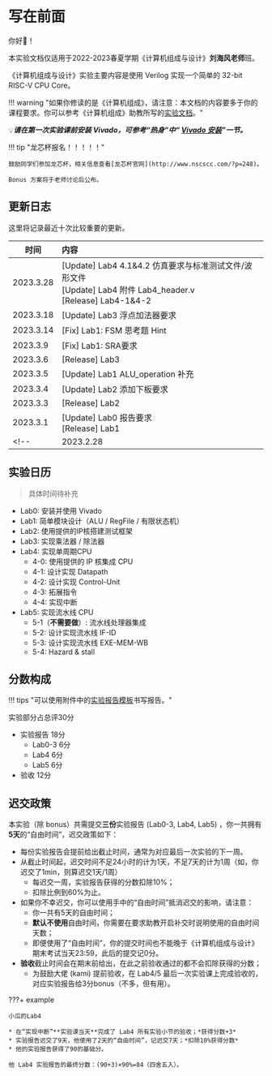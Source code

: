 # 写在前面

你好👋！

本实验文档仅适用于2022-2023春夏学期《计算机组成与设计》**刘海风老师**班。

《计算机组成与设计》实验主要内容是使用 Verilog 实现一个简单的 32-bit RISC-V CPU Core。

!!! warning "如果你修读的是《计算机组成》，请注意：本文档的内容要多于你的课程要求。你可以参考《计算机组成》助教所写的[实验文档](https://artessay.github.io/ZJU-Computer-Organization-Lab-2023/)。"

💡***请在第一次实验课前安装 Vivado，可参考“热身”中“ [Vivado 安装](./warmup/Vivado_installation/)”一节。***

!!! tip "龙芯杯报名！！！！！"

    鼓励同学们参加龙芯杯，相关信息查看[龙芯杯官网](http://www.nscscc.com/?p=248)。

    Bonus 方案将于老师讨论后公布。

## 更新日志

这里将记录最近十次比较重要的更新。

| 时间 | 内容 |
| --- | :------------------------------------ |
| 2023.3.28 | [Update] Lab4 4.1&4.2 仿真要求与标准测试文件/波形文件 <br> [Update] Lab4 附件 Lab4_header.v <br> [Release] Lab4-1&4-2 |
| 2023.3.18 | [Update] Lab3 浮点加法器要求 |
| 2023.3.14 | [Fix] Lab1: FSM 思考题 Hint |
| 2023.3.9 | [Fix] Lab1: SRA要求 |
| 2023.3.6 | [Release] Lab3 |
| 2023.3.5 | [Update] Lab1 ALU_operation 补充 |
| 2023.3.4 | [Update] Lab2 添加下板要求 |
| 2023.3.3 | [Release] Lab2 |
| 2023.3.1 | [Update] Lab0 报告要求 <br> [Release] Lab1 |
<!-- | 2023.2.28 | [Release] Lab0 | -->


## 实验日历

> 具体时间待补充

* Lab0: 安装并使用 Vivado
* Lab1: 简单模块设计（ALU / RegFile / 有限状态机）
* Lab2: 使用提供的IP核搭建测试框架
* Lab3: 实现乘法器 / 除法器
* Lab4: 实现单周期CPU
    * 4-0: 使用提供的 IP 核集成 CPU
    * 4-1: 设计实现 Datapath
    * 4-2: 设计实现 Control-Unit
    * 4-3: 拓展指令
    * 4-4: 实现中断
* Lab5: 实现流水线 CPU
    * 5-1（**不需要做**）: 流水线处理器集成
    * 5-2: 设计实现流水线 IF-ID
    * 5-3: 设计实现流水线 EXE-MEM-WB
    * 5-4: Hazard & stall

## 分数构成

!!! tips "可以使用附件中的[实验报告模板](./attachment/计组实验报告模板.zip)书写报告。"

实验部分占总评30分

* 实验报告 18分
    * Lab0-3 6分
    * Lab4 6分
    * Lab5 6分
* 验收 12分

## 迟交政策

本实验（除 bonus）共需提交**三份**实验报告 (Lab0-3, Lab4, Lab5) ，你一共拥有**5天**的“自由时间”，迟交政策如下：

* 每份实验报告会提前给出截止时间，通常为对应最后一次实验的下一周。
* 从截止时间起，迟交时间不足24小时的计为1天，不足7天的计为1周（如，你迟交了1min，则算迟交1天/1周）
    * 每迟交一周，实验报告获得的分数扣除10%；
    * 扣除比例到60%为止。
* 如果你不幸迟交，你可以使用手中的“自由时间”抵消迟交的影响，请注意：
    * 你一共有5天的自由时间；
    * **默认不使用**自由时间，你需要在要求助教开启补交时说明使用的自由时间天数；
    * 即便使用了“自由时间”，你的提交时间也不能晚于《计算机组成与设计》期末考试当天23:59，此后的提交记0分。
* **验收**截止时间会在期末前给出，在此之前验收通过的都不会扣除获得的分数；
    * 为鼓励大佬 (kami) 提前验收，在 Lab4/5 最后一次实验课上完成验收的，对应实验报告给3分bonus（不多，但有用）。

???+ example

    小瓜的Lab4

    * 在“实现中断”**实验课当天**完成了 Lab4 所有实验小节的验收；*获得分数+3*
    * 实验报告迟交了9天，他使用了2天的“自由时间”，记迟交7天；*扣除10%获得分数*
    * 他的实验报告获得了90的基础分。

    他 Lab4 实验报告的最终分数：(90+3)×90%=84（四舍五入）。
